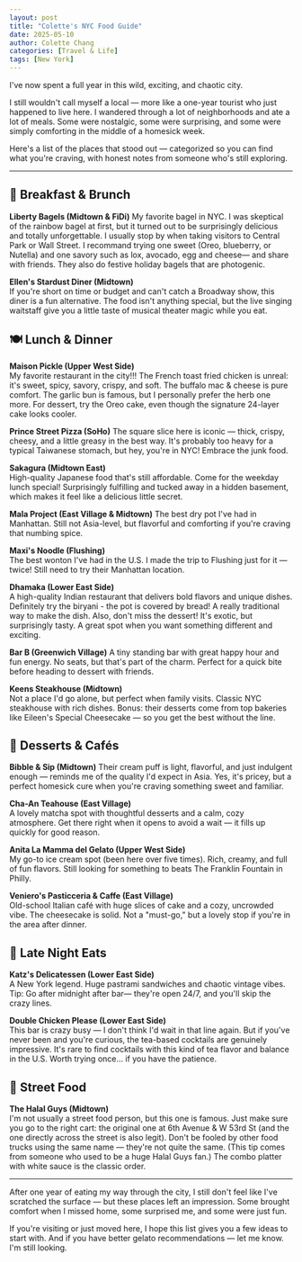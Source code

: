 ```yaml
---
layout: post
title: "Colette's NYC Food Guide"
date: 2025-05-10
author: Colette Chang
categories: [Travel & Life]
tags: [New York]
---
```


I've now spent a full year in this wild, exciting, and chaotic city.

I still wouldn't call myself a local — more like a one-year tourist who just happened to live here. I wandered through a lot of neighborhoods and ate a lot of meals. Some were nostalgic, some were surprising, and some were simply comforting in the middle of a homesick week.

Here's a list of the places that stood out — categorized so you can find what you're craving, with honest notes from someone who's still exploring.

---

## 🥯 Breakfast & Brunch

**Liberty Bagels (Midtown & FiDi)**
My favorite bagel in NYC. I was skeptical of the rainbow bagel at first, but it turned out to be surprisingly delicious and totally unforgettable. I usually stop by when taking visitors to Central Park or Wall Street. I recommand trying one sweet (Oreo, blueberry, or Nutella) and one savory such as lox, avocado, egg and cheese— and share with friends. They also do festive holiday bagels that are photogenic.

**Ellen's Stardust Diner (Midtown)**  
If you're short on time or budget and can't catch a Broadway show, this diner is a fun alternative. The food isn't anything special, but the live singing waitstaff give you a little taste of musical theater magic while you eat.

## 🍽️ Lunch & Dinner

**Maison Pickle (Upper West Side)**  
My favorite restaurant in the city!!! The French toast fried chicken is unreal: it's sweet, spicy, savory, crispy, and soft. The buffalo mac & cheese is pure comfort. The garlic bun is famous, but I personally prefer the herb one more. For dessert, try the Oreo cake, even though the signature 24-layer cake looks cooler.

**Prince Street Pizza (SoHo)** 
The square slice here is iconic — thick, crispy, cheesy, and a little greasy in the best way. It's probably too heavy for a typical Taiwanese stomach, but hey, you're in NYC! Embrace the junk food.

**Sakagura (Midtown East)**  
High-quality Japanese food that's still affordable. Come for the weekday lunch special! Surprisingly fulfilling and tucked away in a hidden basement, which makes it feel like a delicious little secret.

**Mala Project (East Village & Midtown)**
The best dry pot I've had in Manhattan. Still not Asia-level, but flavorful and comforting if you're craving that numbing spice.

**Maxi's Noodle (Flushing)**  
The best wonton I've had in the U.S. I made the trip to Flushing just for it — twice! Still need to try their Manhattan location.

**Dhamaka (Lower East Side)**  
A high-quality Indian restaurant that delivers bold flavors and unique dishes. Definitely try the biryani - the pot is covered by bread! A really traditional way to make the dish. Also, don't miss the dessert! It's exotic, but surprisingly tasty. A great spot when you want something different and exciting.

**Bar B (Greenwich Village)** 
A tiny standing bar with great happy hour and fun energy. No seats, but that's part of the charm. Perfect for a quick bite before heading to dessert with friends.

**Keens Steakhouse (Midtown)**  
Not a place I'd go alone, but perfect when family visits. Classic NYC steakhouse with rich dishes. Bonus: their desserts come from top bakeries like Eileen's Special Cheesecake — so you get the best without the line.

## 🍰 Desserts & Cafés

**Bibble & Sip (Midtown)** 
Their cream puff is light, flavorful, and just indulgent enough — reminds me of the quality I'd expect in Asia. Yes, it's pricey, but a perfect homesick cure when you're craving something sweet and familiar.

**Cha-An Teahouse (East Village)**  
A lovely matcha spot with thoughtful desserts and a calm, cozy atmosphere. Get there right when it opens to avoid a wait — it fills up quickly for good reason.

**Anita La Mamma del Gelato (Upper West Side)**  
My go-to ice cream spot (been here over five times). Rich, creamy, and full of fun flavors. Still looking for something to beats The Franklin Fountain in Philly.

**Veniero's Pasticceria & Caffe (East Village)**  
Old-school Italian café with huge slices of cake and a cozy, uncrowded vibe. The cheesecake is solid. Not a "must-go," but a lovely stop if you're in the area after dinner.

## 🌙 Late Night Eats

**Katz's Delicatessen (Lower East Side)**  
A New York legend. Huge pastrami sandwiches and chaotic vintage vibes. Tip: Go after midnight after bar— they're open 24/7, and you'll skip the crazy lines.

**Double Chicken Please (Lower East Side)**  
This bar is crazy busy — I don't think I'd wait in that line again. But if you've never been and you're curious, the tea-based cocktails are genuinely impressive. It's rare to find cocktails with this kind of tea flavor and balance in the U.S. Worth trying once… if you have the patience.

## 🍗 Street Food

**The Halal Guys (Midtown)**  
I'm not usually a street food person, but this one is famous. Just make sure you go to the right cart: the original one at 6th Avenue & W 53rd St (and the one directly across the street is also legit). Don't be fooled by other food trucks using the same name — they're not quite the same. (This tip comes from someone who used to be a huge Halal Guys fan.) The combo platter with white sauce is the classic order.

---

After one year of eating my way through the city, I still don't feel like I've scratched the surface — but these places left an impression. Some brought comfort when I missed home, some surprised me, and some were just fun.

If you're visiting or just moved here, I hope this list gives you a few ideas to start with. And if you have better gelato recommendations — let me know. I'm still looking.